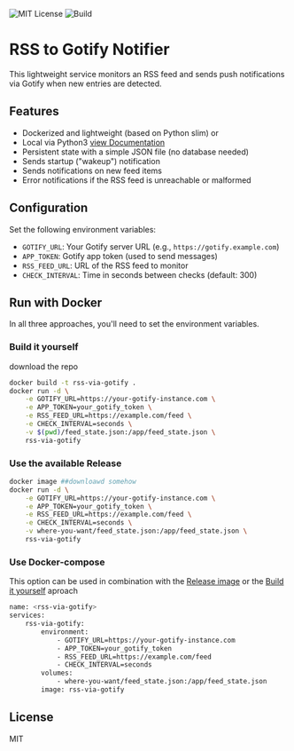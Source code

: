 ![MIT License](https://img.shields.io/badge/license-MIT-green)
![Build](https://img.shields.io/github/actions/workflow/status/yourname/rss-to-gotify/docker-image.yml)

# RSS to Gotify Notifier

This lightweight service monitors an RSS feed and sends push notifications via Gotify when new entries are detected.

## Features

-   Dockerized and lightweight (based on Python slim)
    or
-   Local via Python3 [view Documentation](LOCAL_SETUP.md)
    <br>
-   Persistent state with a simple JSON file (no database needed)
-   Sends startup ("wakeup") notification
-   Sends notifications on new feed items
-   Error notifications if the RSS feed is unreachable or malformed

## Configuration

Set the following environment variables:

-   `GOTIFY_URL`: Your Gotify server URL (e.g., `https://gotify.example.com`)
-   `APP_TOKEN`: Gotify app token (used to send messages)
-   `RSS_FEED_URL`: URL of the RSS feed to monitor
-   `CHECK_INTERVAL`: Time in seconds between checks (default: 300)

## Run with Docker

In all three approaches, you'll need to set the environment variables.

### Build it yourself

download the repo

```bash
docker build -t rss-via-gotify .
docker run -d \
    -e GOTIFY_URL=https://your-gotify-instance.com \
    -e APP_TOKEN=your_gotify_token \
    -e RSS_FEED_URL=https://example.com/feed \
    -e CHECK_INTERVAL=seconds \
    -v $(pwd)/feed_state.json:/app/feed_state.json \
    rss-via-gotify
```

### Use the available Release

```bash
docker image ##downloawd somehow
docker run -d \
    -e GOTIFY_URL=https://your-gotify-instance.com \
    -e APP_TOKEN=your_gotify_token \
    -e RSS_FEED_URL=https://example.com/feed \
    -e CHECK_INTERVAL=seconds \
    -v where-you-want/feed_state.json:/app/feed_state.json \
    rss-via-gotify
```

### Use Docker-compose

This option can be used in combination with the [Release image](#use-the-available-release) or the [Build it yourself](#build-it-yourself) aproach

```bash
name: <rss-via-gotify>
services:
    rss-via-gotify:
        environment:
            - GOTIFY_URL=https://your-gotify-instance.com
            - APP_TOKEN=your_gotify_token
            - RSS_FEED_URL=https://example.com/feed
            - CHECK_INTERVAL=seconds
        volumes:
            - where-you-want/feed_state.json:/app/feed_state.json
        image: rss-via-gotify
```

## License

MIT
